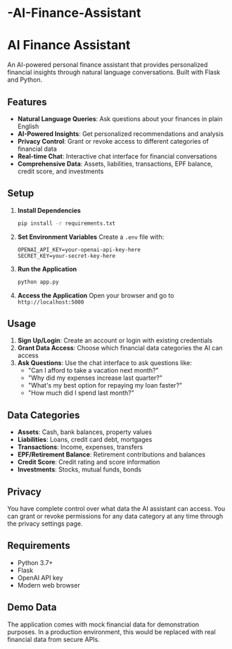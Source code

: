 # -AI-Finance-Assistant
# AI Finance Assistant

An AI-powered personal finance assistant that provides personalized financial insights through natural language conversations. Built with Flask and Python.

## Features

- **Natural Language Queries**: Ask questions about your finances in plain English
- **AI-Powered Insights**: Get personalized recommendations and analysis
- **Privacy Control**: Grant or revoke access to different categories of financial data
- **Real-time Chat**: Interactive chat interface for financial conversations
- **Comprehensive Data**: Assets, liabilities, transactions, EPF balance, credit score, and investments

## Setup

1. **Install Dependencies**
   ```bash
   pip install -r requirements.txt
   ```

2. **Set Environment Variables**
   Create a `.env` file with:
   ```
   OPENAI_API_KEY=your-openai-api-key-here
   SECRET_KEY=your-secret-key-here
   ```

3. **Run the Application**
   ```bash
   python app.py
   ```

4. **Access the Application**
   Open your browser and go to `http://localhost:5000`

## Usage

1. **Sign Up/Login**: Create an account or login with existing credentials
2. **Grant Data Access**: Choose which financial data categories the AI can access
3. **Ask Questions**: Use the chat interface to ask questions like:
   - "Can I afford to take a vacation next month?"
   - "Why did my expenses increase last quarter?"
   - "What's my best option for repaying my loan faster?"
   - "How much did I spend last month?"

## Data Categories

- **Assets**: Cash, bank balances, property values
- **Liabilities**: Loans, credit card debt, mortgages
- **Transactions**: Income, expenses, transfers
- **EPF/Retirement Balance**: Retirement contributions and balances
- **Credit Score**: Credit rating and score information
- **Investments**: Stocks, mutual funds, bonds

## Privacy

You have complete control over what data the AI assistant can access. You can grant or revoke permissions for any data category at any time through the privacy settings page.

## Requirements

- Python 3.7+
- Flask
- OpenAI API key
- Modern web browser

## Demo Data

The application comes with mock financial data for demonstration purposes. In a production environment, this would be replaced with real financial data from secure APIs.
